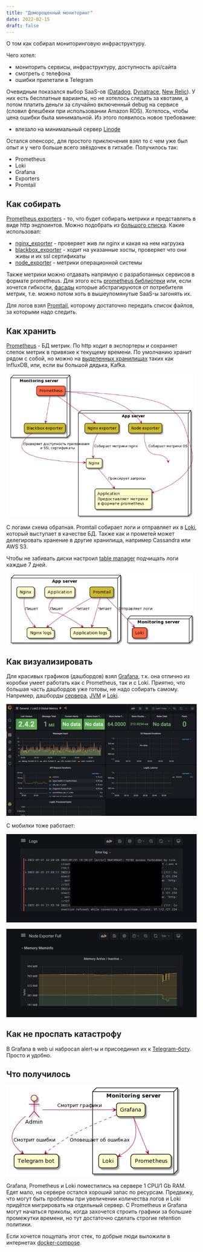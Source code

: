 ```yaml
---
title: "Доморощенный мониторинг"
date: 2022-02-15
draft: false
---
```


О том как собирал мониторинговую инфраструктуру.

<!--more-->

Чего хотел:

- мониторить сервисы, инфраструктуру, доступность api/сайта
- смотреть с телефона
- ошибки прилетали в Telegram

Очевидным показался выбор SaaS-ов ([Datadog](https://www.datadoghq.com), [Dynatrace](https://www.dynatrace.com), [New Relic](https://newrelic.com)). У них есть бесплатные варианты, но не хотелось следить за квотами, а потом платить деньги за случайно включенный debug на сервисе (словил флешбеки при использовании Amazon RDS). Хотелось, чтобы цена ошибки была минимальной. Из этого появилось новое требование:

- влезало на минимальный сервер [Linode](https://www.linode.com)

Остался опенсорс, для простого приключения взял то с чем уже был опыт и у чего больше всего звёздочек в гитхабе. Получилось так: 

- Prometheus
- Loki
- Grafana
- Exporters
- Promtail

## Как собирать

[Prometheus exporters](https://prometheus.io/docs/instrumenting/exporters/) - то, что будет собирать метрики и представлять в виде http эндпоинтов. Можно подобрать из [большого списка](https://prometheus.io/docs/instrumenting/exporters/). Какие использовал:

- [nginx_exporter](https://github.com/nginxinc/nginx-prometheus-exporter) - проверяет жив ли nginx и какая на нем нагрузка
- [blackbox_exporter](https://github.com/prometheus/blackbox_exporter) - ходит на указанные хосты, проверяет что они живы и их ssl сертификаты
- [node_exporter](https://github.com/prometheus/node_exporter) - метрики операционной системы

Также метрики можно отдавать напрямую с разработанных сервисов в формате prometheus. Для этого есть [prometheus библиотеки](https://prometheus.io/docs/instrumenting/clientlibs/) или, если хочется гибкости, [фасады](https://micrometer.io/docs) которые абстрагируются от потребителя метрик, т.е. можно потом хоть в вышеупомянутые SaaS-ы загонять их.

Для логов взял [Promtail](https://grafana.com/docs/loki/latest/clients/promtail/), которому достаточно передать список файлов, за которыми надо следить.

## Как хранить

[Prometheus](https://prometheus.io) - БД метрик. По http ходит в экспортеры и сохраняет слепок метрик в привязке к текущему времени. По умолчанию хранит рядом с собой, но можно на [выделенных хранилищах](https://prometheus.io/docs/operating/integrations/#remote-endpoints-and-storage) таких как InfluxDB, или, если вы большой дядька, Kafka.

![Deployment схема метрик](images/metric_schema.png)

С логами схема обратная. Promtail собирает логи и отправляет их в [Loki](https://grafana.com/oss/loki/), который выступает в качестве БД. Также как и прометей может делегировать хранение в другие хранилища, например Cassandra или AWS S3.

Чтобы не забивать диски настроил [table manager](https://grafana.com/docs/loki/latest/operations/storage/table-manager/) подчищать логи каждые 7 дней. 

![Deployment схема логирования](images/logging_schema.png)

## Как визуализировать

Для красивых графиков (дашбордов) взял [Grafana](https://grafana.com), т.к. она отлично из коробки умеет работать как с Prometheus, так и с Loki. Приятно, что большая часть дашбордов уже готовы, не надо собирать самому. Например, дашборды [сервера](https://grafana.com/grafana/dashboards/1860), [JVM](https://grafana.com/grafana/dashboards/4701) и [Loki](https://grafana.com/grafana/dashboards/13407). 

![Просмотр метрик с браузера](images/web_metrics.png)

С мобилки тоже работает:

![Просмотр логов с мобилки](images/mobile_logs.jpeg)

![Просмотр метрик с мобилки](images/mobile_metrics.png)

## Как не проспать катастрофу

В Grafana в web ui набросал alert-ы и присоединил их к [Telegram-боту](https://gist.github.com/ilap/cb6d512694c3e4f2427f85e4caec8ad7). Просто и удобно.

## Что получилось

![Deployment схема мониторинга](images/all_schema.png)

Grafana, Prometheus и Loki поместились на сервере 1 CPU/1 Gb RAM. Едят мало, на сервере остался хороший запас по ресурсам. Предвижу, что могут быть проблемы при увеличении количества логов и Loki придётся мигрировать на отдельный сервер. С Prometheus и Grafana могут начаться приколы, когда захочется строить графики за большие промежутки времени, но тут достаточно сделать строгие retention политики. 

Если хочется пощупать этот стек, то добрые люди выложили в интернетах [docker-compose](https://github.com/shadinua/demo-grafana-loki-prometheus/blob/master/docker-compose.yml).
